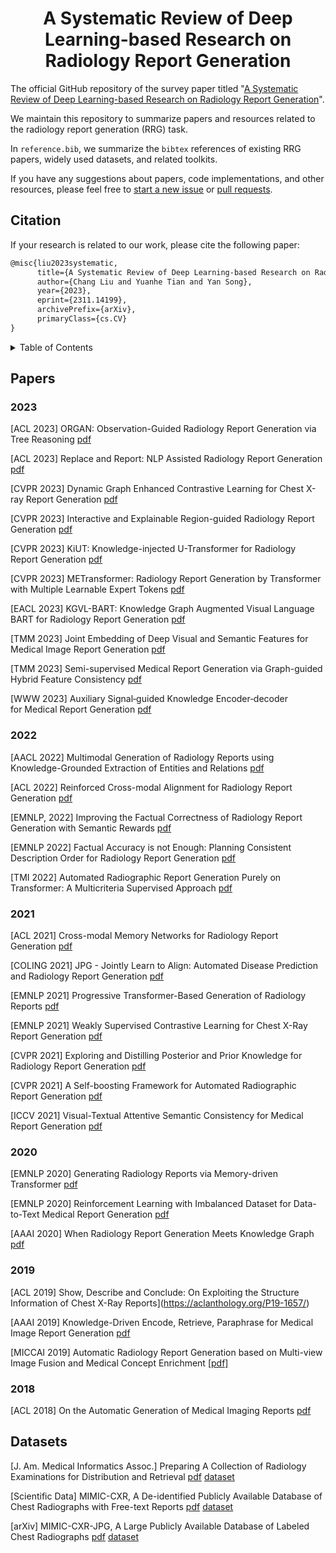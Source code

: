 <p align="center">
  <h1 align="center">A Systematic Review of Deep Learning-based Research on Radiology Report Generation</h1>

The official GitHub repository of the survey paper titled "[A Systematic Review of Deep Learning-based Research on Radiology Report Generation](https://arxiv.org/abs/2311.14199)".

We maintain this repository to summarize papers and resources related to the radiology report generation (RRG) task. 

In `reference.bib`, we summarize the `bibtex` references of existing RRG papers, widely used datasets, and related toolkits.

If you have any suggestions about papers, code implementations, and other resources, please feel free to [start a new issue](https://github.com/synlp/RRG-Review/issues) or [pull requests](https://github.com/synlp/RRG-Review/pulls).

## Citation

If your research is related to our work, please cite the following paper:

```markdown
@misc{liu2023systematic,
      title={A Systematic Review of Deep Learning-based Research on Radiology Report Generation}, 
      author={Chang Liu and Yuanhe Tian and Yan Song},
      year={2023},
      eprint={2311.14199},
      archivePrefix={arXiv},
      primaryClass={cs.CV}
}
```

<details><summary>Table of Contents</summary><p>

- [Citation](#citation)
- [Papers](#papers)
  - [2023](#2023)
  - [2022](#2022)
  - [2021](#2021)
  - [2020](#2020)
  - [2019](#2019)
  - [2018](#2018)
- [Datasets](#datasets)
</p></details><p></p>

## Papers
### 2023

[ACL 2023] ORGAN: Observation-Guided Radiology Report Generation via Tree Reasoning [pdf](https://aclanthology.org/2023.acl-long.451/)

[ACL 2023] Replace and Report: NLP Assisted Radiology Report Generation [pdf](https://aclanthology.org/2023.findings-acl.683.pdf)

[CVPR 2023] Dynamic Graph Enhanced Contrastive Learning for Chest X-ray Report Generation [pdf](https://openaccess.thecvf.com/content/CVPR2023/papers/Li_Dynamic_Graph_Enhanced_Contrastive_Learning_for_Chest_X-Ray_Report_Generation_CVPR_2023_paper.pdf)

[CVPR 2023] Interactive and Explainable Region-guided Radiology Report Generation [pdf](https://openaccess.thecvf.com/content/CVPR2023/papers/Tanida_Interactive_and_Explainable_Region-Guided_Radiology_Report_Generation_CVPR_2023_paper.pdf)

[CVPR 2023] KiUT: Knowledge-injected U-Transformer for Radiology Report Generation [pdf](https://openaccess.thecvf.com/content/CVPR2023/papers/Huang_KiUT_Knowledge-Injected_U-Transformer_for_Radiology_Report_Generation_CVPR_2023_paper.pdf)

[CVPR 2023] METransformer: Radiology Report Generation by Transformer with Multiple Learnable Expert Tokens [pdf](https://openaccess.thecvf.com/content/CVPR2023/papers/Wang_METransformer_Radiology_Report_Generation_by_Transformer_With_Multiple_Learnable_Expert_CVPR_2023_paper.pdf)

[EACL 2023] KGVL-BART: Knowledge Graph Augmented Visual Language BART for Radiology Report Generation [pdf](https://aclanthology.org/2023.eacl-main.246/)

[TMM 2023] Joint Embedding of Deep Visual and Semantic Features for Medical Image Report Generation [pdf](https://ieeexplore.ieee.org/document/9606584)

[TMM 2023] Semi-supervised Medical Report Generation via Graph-guided Hybrid Feature Consistency [pdf](https://ieeexplore.ieee.org/document/10119200)

[WWW 2023] Auxiliary Signal‑guided Knowledge Encoder‑decoder for Medical Report Generation [pdf](https://arxiv.org/abs/2006.03744)


### 2022

[AACL 2022] Multimodal Generation of Radiology Reports using Knowledge-Grounded Extraction of Entities and Relations [pdf](https://aclanthology.org/2022.aacl-main.47/)

[ACL 2022] Reinforced Cross-modal Alignment for Radiology Report Generation [pdf](https://aclanthology.org/2022.findings-acl.38/)

[EMNLP, 2022] Improving the Factual Correctness of Radiology Report Generation with Semantic Rewards [pdf](https://aclanthology.org/2022.findings-emnlp.319/)

[EMNLP 2022] Factual Accuracy is not Enough: Planning Consistent Description Order for Radiology Report Generation [pdf](https://aclanthology.org/2022.emnlp-main.480/)

[TMI 2022] Automated Radiographic Report Generation Purely on Transformer: A Multicriteria Supervised Approach [pdf](https://ieeexplore.ieee.org/document/9768661)


### 2021

[ACL 2021] Cross-modal Memory Networks for Radiology Report Generation [pdf](https://aclanthology.org/2021.acl-long.459.pdf)

[COLING 2021] JPG - Jointly Learn to Align: Automated Disease Prediction and Radiology Report Generation [pdf](https://aclanthology.org/2022.coling-1.523/)

[EMNLP 2021] Progressive Transformer-Based Generation of Radiology Reports [pdf](https://aclanthology.org/2021.findings-emnlp.241/)

[EMNLP 2021] Weakly Supervised Contrastive Learning for Chest X-Ray Report Generation [pdf](https://aclanthology.org/2021.findings-emnlp.336.pdf)

[CVPR 2021] Exploring and Distilling Posterior and Prior Knowledge for Radiology Report Generation [pdf](https://openaccess.thecvf.com/content/CVPR2021/papers/Liu_Exploring_and_Distilling_Posterior_and_Prior_Knowledge_for_Radiology_Report_CVPR_2021_paper.pdf)

[CVPR 2021] A Self-boosting Framework for Automated Radiographic Report Generation [pdf](https://openaccess.thecvf.com/content/CVPR2021/papers/Wang_A_Self-Boosting_Framework_for_Automated_Radiographic_Report_Generation_CVPR_2021_paper.pdf)

[ICCV 2021] Visual-Textual Attentive Semantic Consistency for Medical Report Generation [pdf](https://openaccess.thecvf.com/content/ICCV2021/papers/Zhou_Visual-Textual_Attentive_Semantic_Consistency_for_Medical_Report_Generation_ICCV_2021_paper.pdf)

### 2020

[EMNLP 2020] Generating Radiology Reports via Memory-driven Transformer [pdf](https://aclanthology.org/2020.emnlp-main.112/)

[EMNLP 2020] Reinforcement Learning with Imbalanced Dataset for Data-to-Text Medical Report Generation [pdf](https://aclanthology.org/2020.findings-emnlp.202/)

[AAAI 2020] When Radiology Report Generation Meets Knowledge Graph [pdf](https://arxiv.org/abs/2002.08277)

### 2019

[ACL 2019] Show, Describe and Conclude: On Exploiting the Structure Information of Chest X-Ray Reports](https://aclanthology.org/P19-1657/)

[AAAI 2019] Knowledge-Driven Encode, Retrieve, Paraphrase for Medical Image Report Generation [pdf](https://ojs.aaai.org/index.php/AAAI/article/view/4637/4515)

[MICCAI 2019] Automatic Radiology Report Generation based on Multi-view Image Fusion and Medical Concept Enrichment [[pdf]](https://link.springer.com/chapter/10.1007/978-3-030-32226-7_80)

### 2018

[ACL 2018] On the Automatic Generation of Medical Imaging Reports [pdf](https://aclanthology.org/P18-1240/)


## Datasets

[J. Am. Medical Informatics Assoc.] Preparing A Collection of Radiology Examinations for Distribution and Retrieval [pdf](https://pubmed.ncbi.nlm.nih.gov/26133894/) [dataset](https://openi.nlm.nih.gov/faq)

[Scientific Data] MIMIC-CXR, A De-identified Publicly Available Database of Chest Radiographs with Free-text Reports [pdf](https://www.nature.com/articles/s41597-019-0322-0) [dataset](https://physionet.org/content/mimic-cxr/1.0.0/)

[arXiv] MIMIC-CXR-JPG, A Large Publicly Available Database of Labeled Chest Radiographs [pdf](https://arxiv.org/abs/1901.07042) [dataset](https://physionet.org/content/mimic-cxr/2.0.0/)

